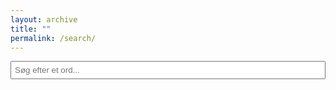```yaml
---
layout: archive
title: ""
permalink: /search/
---
```


<script>
    let pagesToSearch = [
        { name: "Adjektiver", url: "/dansk/ord_og_gram/adj/" },
        { name: "Substantiver", url: "/dansk/ord_og_gram/sub/" },
        { name: "Verber", url: "/dansk/ord_og_gram/verb/" }
    ];

    let pageContents = {};

    async function loadPages() {
        for (let page of pagesToSearch) {
            try {
                let response = await fetch(page.url);
                let text = await response.text();
                let parser = new DOMParser();
                let doc = parser.parseFromString(text, "text/html");

                // Extract table headers and rows
                let table = doc.querySelector("table");
                let headers = table ? table.querySelector("tr").innerHTML : null;
                let rows = table ? Array.from(table.querySelectorAll("tr")).slice(1) : [];

                if (headers && rows.length > 0) {
                    let rowData = rows.map(row => {
                        let tdText = Array.from(row.querySelectorAll("td")).map(td => td.innerText.toLowerCase()).join(" ");
                        return { html: row.outerHTML, text: tdText };
                    });
                    pageContents[page.name] = { headers, rows: rowData };
                }
            } catch (error) {
                console.error(`Failed to load ${page.url}:`, error);
            }
        }
    }

    function searchPages() {
        let input = document.getElementById("searchInput").value.toLowerCase().trim();
        let resultsContainer = document.getElementById("results");
        resultsContainer.innerHTML = "";

        // Remove all previous audio elements from the document
        document.querySelectorAll("audio").forEach(audio => audio.remove());

        if (!input) return;

        for (let page in pageContents) {
            let { headers, rows } = pageContents[page];

            let matchingRows = rows.filter(row => row.text.includes(input));

            if (matchingRows.length > 0) {
                let section = document.createElement("div");
                section.innerHTML = `<h3>${page}</h3>
                                    <table border="1" cellspacing="5" style="width:100%">
                                        <tr>${headers}</tr>
                                    </table>`;

                let table = section.querySelector("table");

                matchingRows.forEach(rowData => {
                    let row = document.createElement("tr");
                    row.innerHTML = rowData.html;
                    highlightMatchesInElement(row, input);
                    table.appendChild(row);

                    // Move relevant audio elements to the document
                    let audioElements = row.querySelectorAll("audio");
                    audioElements.forEach(audio => {
                        if (!document.getElementById(audio.id)) {
                            document.body.appendChild(audio); // Retain only new audio elements
                        }
                    });
                });

                resultsContainer.appendChild(section);
            }
        }

        attachAudioEventListeners();
    }


    function highlightMatchesInElement(element, searchTerm) {
        let regex = new RegExp(`(${searchTerm})`, "gi");

        function highlightNode(node) {
            if (node.nodeType === 3) {
                let matches = node.nodeValue.match(regex);
                if (matches) {
                    let span = document.createElement("span");
                    span.innerHTML = node.nodeValue.replace(regex, `<span class="highlight">$1</span>`);
                    node.replaceWith(span);
                }
            } else {
                node.childNodes.forEach(highlightNode);
            }
        }

        highlightNode(element);
    }

    function playSound(soundId) {
        var audioElement = document.getElementById(soundId);
        if (audioElement) {
            audioElement.play();
        } else {
            console.error("Audio element not found:", soundId);
        }
    }

    function attachAudioEventListeners() {
        document.querySelectorAll("span[data-audio-id]").forEach(span => {
            if (!span.hasAttribute("data-listener")) {
                span.setAttribute("data-listener", "true");
                span.addEventListener("click", function () {
                    let soundId = this.getAttribute("data-audio-id");
                    playSound(soundId);
                });
            }
        });
    }


    document.addEventListener("DOMContentLoaded", loadPages);
</script>

<style>
    input {
        margin-bottom: 10px;
        padding: 5px;
        width: 100%;
    }
    h3 {
        margin-top: 20px;
        color: #0077cc;
    }
    table {
        width: 100%;
        border-collapse: collapse;
    }
    tr:nth-child(even) {
        background-color: #f2f2f2;
    }
    tr:nth-child(odd) {
        background-color: #ffffff;
    }
    th, td {
        border: 1px solid #ddd;
        padding: 8px;
        text-align: left;
    }
    .highlight {
        background-color: yellow;
        font-weight: bold;
    }
    span[data-audio-id] {
        cursor: pointer;
        text-decoration: underline;
        color: blue;
    }
</style>

<input type="text" id="searchInput" placeholder="Søg efter et ord..." onkeyup="searchPages()">
<div id="results"></div>
